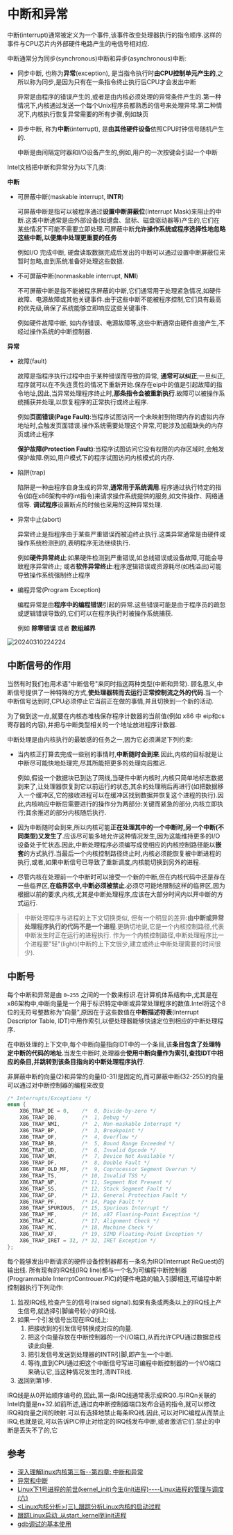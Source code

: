 
# 中断和异常

中断(interrupt)通常被定义为一个事件,该事件改变处理器执行的指令顺序.这样的事件与CPU芯片内外部硬件电路产生的电信号相对应.

中断通常分为同步(synchronous)中断和异步(asynchronous)中断:

- 同步中断, 也称为**异常**(exception), 是当指令执行时**由CPU控制单元产生的**,之所以称为同步,是因为只有在一条指令终止执行后CPU才会发出中断

  异常是由程序的错误产生的,或者是由内核必须处理的异常条件产生的.第一种情况下,内核通过发送一个每个Unix程序员都熟悉的信号来处理异常.第二种情况下,内核执行恢复异常需要的所有步骤,例如缺页

- 异步中断, 称为**中断**(interrupt), 是**由其他硬件设备**依照CPU时钟信号随机产生的.

  中断是由间隔定时器和I/O设备产生的,例如,用户的一次按键会引起一个中断

Intel文档把中断和异常分为以下几类:

**中断**

- 可屏蔽中断(maskable interrupt, **INTR**)

  可屏蔽中断是指可以被程序通过**设置中断屏蔽位**(Interrupt Mask)来阻止的中断.这类中断通常是由外部设备(如键盘、鼠标、磁盘驱动器等)产生的,它们在某些情况下可能不需要立即处理.可屏蔽中断**允许操作系统或程序选择性地忽略这些中断,以便集中处理更重要的任务**

  例如I/O 完成中断, 硬盘读取数据完成后发出的中断可以通过设置中断屏蔽位来暂时忽略,直到系统准备好处理这些数据.

- 不可屏蔽中断(nonmaskable interrupt, **NMI**)

  不可屏蔽中断是指不能被程序屏蔽的中断,它们通常用于处理紧急情况,如硬件故障、电源故障或其他关键事件.由于这些中断不能被程序控制,它们具有最高的优先级,确保了系统能够立即响应这些关键事件.

  例如硬件故障中断, 如内存错误、电源故障等,这些中断通常由硬件直接产生,不经过操作系统的中断控制器.

**异常**

- 故障(fault)

  故障是指程序执行过程中由于某种错误而导致的异常, **通常可以纠正**;一旦纠正,程序就可以在不失连贯性的情况下重新开始.保存在eip中的值是引起故障的指令地址,因此,当异常处理程序终止时,**那条指令会被重新执行**.故障可以被操作系统捕获并处理,以恢复程序的正常执行或终止程序.

  例如**页面错误(Page Fault)**:当程序试图访问一个未映射到物理内存的虚拟内存地址时,会触发页面错误.操作系统需要处理这个异常,可能涉及加载缺失的内存页或终止程序

  **保护故障(Protection Fault)**:当程序试图访问它没有权限的内存区域时,会触发保护故障.例如,用户模式下的程序试图访问内核模式的内存.

- 陷阱(trap)

  陷阱是一种由程序自身生成的异常,**通常用于系统调用**.程序通过执行特定的指令(如在x86架构中的int指令)来请求操作系统提供的服务,如文件操作、网络通信等. **调试程序**设置断点的时候也采用的这种异常处理.

- 异常中止(abort)

  异常终止是指程序由于某些严重错误而被迫终止执行.这类异常通常是由硬件或操作系统检测到的,表明程序无法继续执行.

  例如**硬件异常终止**:如果硬件检测到严重错误,如总线错误或设备故障,可能会导致程序异常终止; 或者**软件异常终止**:程序逻辑错误或资源耗尽(如栈溢出)可能导致操作系统强制终止程序

- 编程异常(Program Exception)

  编程异常是由**程序中的编程错误**引起的异常.这些错误可能是由于程序员的疏忽或逻辑错误导致的,它们可以在程序执行时被操作系统捕获.

  例如 **除零错误** 或者 **数组越界**

![20240310224224](https://raw.githubusercontent.com/learner-lu/picbed/master/20240310224224.png)

## 中断信号的作用

当然有时我们也用术语"中断信号"来同时指这两种类型(中断和异常). 顾名思义,中断信号提供了一种特殊的方式,**使处理器转而去运行正常控制流之外的代码**.当一个中断信号达到时,CPU必须停止它当前正在做的事情,并且切换到一个新的活动.

为了做到这一点,就要在内核态堆栈保存程序计数器的当前值(例如 x86 中 eip和cs寄存器的内容),并把与中断类型相关的一个地址放进程序计数器.

中断处理是由内核执行的最敏感的任务之一,因为它必须满足下列约束:

- 当内核正打算去完成一些别的事情时,**中断随时会到来**.因此,内核的目标就是让中断尽可能快地处理完,尽其所能把更多的处理向后推迟.

  例如,假设一个数据块已到达了网线,当硬件中断内核时,内核只简单地标志数据到来了,让处理器恢复到它以前运行的状态,其余的处理稍后再进行(如把数据移入一个缓冲区,它的接收进程可以在缓冲区找到数据并恢复这个进程的执行).因此,内核响应中断后需要进行的操作分为两部分:关键而紧急的部分,内核立即执行;其余推迟的部分内核随后执行.
  
- 因为中断随时会到来,所以内核可能**正在处理其中的一个中断时,另一个中断(不同类型)又发生了**.应该尽可能多地允许这种情况发生,因为这能维持更多的I/O设备处于忙状态.因此,中断处理程序必须编写成使相应的内核控制路径能以**嵌套**的方式执行.当最后一个内核控制路径终止时,内核必须能恢复被中断进程的执行,或者,如果中断信号已导致了重新调度,内核能切换到另外的进程.
- 尽管内核在处理前一个中断时可以接受一个新的中断,但在内核代码中还是存在一些临界区,**在临界区中,中断必须被禁止**.必须尽可能地限制这样的临界区,因为根据以前的要求,内核,尤其是中断处理程序,应该在大部分时间内以开中断的方式运行.

> 中断处理程序与进程的上下文切换类似, 但有一个明显的差异:**由中断或异常处理程序执行的代码不是一个进程**.更确切地说,它是一个内核控制路径,代表中断发生时正在运行的进程执行. 作为一个内核控制路径,中断处理程序比一个进程要"轻"(light)(中断的上下文很少,建立或终止中断处理需要的时间很少).

## 中断号

每个中断和异常是由 `0~255` 之间的一个数来标识.在计算机体系结构中,尤其是在x86架构中,中断向量是一个用于标识特定中断或异常处理程序的数值.Intel将这个8位的无符号整数称为"向量",原因在于这些数值在**中断描述符表**(Interrupt Descriptor Table, IDT)中用作索引,以便处理器能够快速定位到相应的中断处理程序.

在中断处理的上下文中,每个中断向量指向IDT中的一个条目,该**条目包含了处理特定中断的代码的地址**.当发生中断时,处理器会**使用中断向量作为索引,查找IDT中相应的条目,并跳转到该条目指向的中断处理程序执行**.

非屏蔽中断的向量(2)和异常的向量(0-31)是固定的,而可屏蔽中断(32-255)的向量可以通过对中断控制器的编程来改变

```c
/* Interrupts/Exceptions */
enum {
	X86_TRAP_DE = 0,	/*  0, Divide-by-zero */
	X86_TRAP_DB,		/*  1, Debug */
	X86_TRAP_NMI,		/*  2, Non-maskable Interrupt */
	X86_TRAP_BP,		/*  3, Breakpoint */
	X86_TRAP_OF,		/*  4, Overflow */
	X86_TRAP_BR,		/*  5, Bound Range Exceeded */
	X86_TRAP_UD,		/*  6, Invalid Opcode */
	X86_TRAP_NM,		/*  7, Device Not Available */
	X86_TRAP_DF,		/*  8, Double Fault */
	X86_TRAP_OLD_MF,	/*  9, Coprocessor Segment Overrun */
	X86_TRAP_TS,		/* 10, Invalid TSS */
	X86_TRAP_NP,		/* 11, Segment Not Present */
	X86_TRAP_SS,		/* 12, Stack Segment Fault */
	X86_TRAP_GP,		/* 13, General Protection Fault */
	X86_TRAP_PF,		/* 14, Page Fault */
	X86_TRAP_SPURIOUS,	/* 15, Spurious Interrupt */
	X86_TRAP_MF,		/* 16, x87 Floating-Point Exception */
	X86_TRAP_AC,		/* 17, Alignment Check */
	X86_TRAP_MC,		/* 18, Machine Check */
	X86_TRAP_XF,		/* 19, SIMD Floating-Point Exception */
	X86_TRAP_IRET = 32,	/* 32, IRET Exception */
};
```

每个能够发出中断请求的硬件设备控制器都有一条名为IRQ(Interrupt ReQuest)的输出线. 所有现有的IRQ线(IRQ line)都与一个名为可编程中断控制器(Programmable InterrptControuer.PIC)的硬件电路的输入引脚相连,可编程中断控制器执行下列动作:

1. 监视IRQ线,检查产生的信号(raised signal).如果有条或两条以上的IRQ线上产生信号,就选择引脚编号较小的IRQ线.
2. 如果一个引发信号出现在IRQ线上:
   1. 把接收到的引发信号转换成对应的向量.
   2. 把这个向量存放在中断控制器的一个I/O端口,从而允许CPU通过数据总线读此向量.
   3. 把引发信号发送到处理器的INTR引脚,即产生一个中断.
   4. 等待,直到CPU通过把这个中断信号写进可编程中断控制器的一个I/O端口来确认它,当这种情况发生时,清INTR线.
3. 返回到第1步.

IRQ线是从0开始顺序编号的,因此,第一条IRQ线通常表示成IRQ0.与IRQn关联的Intel向量是n+32.如前所述,通过向中断控制器端口发布合适的指令,就可以修改IRQ和向量之间的映射.可以有选择地禁止每条IRQ线.因此,可以对PIC编程从而禁止IRQ,也就是说,可以告诉PIC停止对给定的IRQ线发布中断,或者激活它们.禁止的中断是丢失不了的,它

## 参考

- [深入理解linux内核第三版--第四章: 中断和异常](https://zhuanlan.zhihu.com/p/634612418)
- [异常和中断](https://nu-ll.github.io/2020/08/25/%E5%BC%82%E5%B8%B8%E5%92%8C%E4%B8%AD%E6%96%AD/)
- [Linux下1号进程的前世(kernel_init)今生(init进程)----Linux进程的管理与调度(六)](https://blog.csdn.net/gatieme/article/details/51532804)
- [<Linux内核分析>(三)_跟踪分析Linux内核的启动过程](https://blog.csdn.net/FIELDOFFIER/article/details/44518597)
- [跟踪Linux启动_从start_kernel到init进程](https://www.cnblogs.com/slz-coder150315/articles/4357986.html)
- [gdb调试的基本使用](https://www.cnblogs.com/HKUI/p/8955443.html)